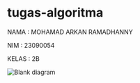 # tugas-algoritma

NAMA : MOHAMAD ARKAN RAMADHANNY

NIM : 23090054

KELAS : 2B

![Blank diagram](https://github.com/callmearkan/tugas-algoritma/assets/145740410/ee38ffa7-1e06-44bc-8819-4b17ba280968)

